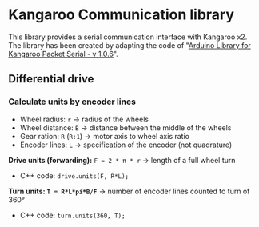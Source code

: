 # Kangaroo Communication library

This library provides a serial communication interface with Kangaroo x2.
The library has been created by adapting the code of "[Arduino Library for Kangaroo Packet Serial - v 1.0.6](https://www.dimensionengineering.com/info/arduino)".

## Differential drive

### Calculate units by encoder lines 

* Wheel radius: `r` -> radius of the wheels
* Wheel distance: `B` -> distance between the middle of the wheels
* Gear ration: `R` (`R:1`) -> motor axis to wheel axis ratio
* Encoder lines: `L` -> specification of the encoder (not quadrature)

**Drive units (forwarding):** `F = 2 * π * r` -> length of a full wheel turn
* C++ code: `drive.units(F, R*L);`

**Turn units: `T = R*L*pi*B/F`** -> number of encoder lines counted to turn of 360°
* C++ code: `turn.units(360, T);`


